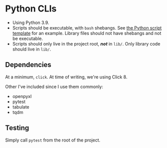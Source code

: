 # Python CLIs

- Using Python 3.9.
- Scripts should be executable, with `bash` shebangs. See
  [the Python script template](lib/__script_template.py) for an example. Library files should
  not have shebangs and not be executable.
- Scripts should only live in the project root, **_not_** in `lib/`. Only library code should live
  in `lib/`.

## Dependencies

At a minimum, `click`. At time of writing, we're using Click 8.

Other I've included since I use them commonly:

- openpyxl
- pytest
- tabulate
- tqdm

## Testing

Simply call `pytest` from the root of the project.
